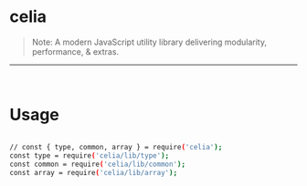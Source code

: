 # celia

> Note:  A modern JavaScript utility library delivering modularity, performance, & extras.

---

<br/>

# Usage

```bash

// const { type, common, array } = require('celia');
const type = require('celia/lib/type');
const common = require('celia/lib/common');
const array = require('celia/lib/array');

```
